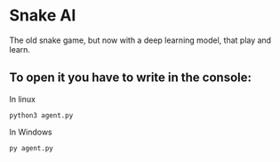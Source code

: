 # Snake AI
The old snake game, but now with a deep learning model, that play and learn.

## To open it you have to write in the console:
In linux
``` console
python3 agent.py
```
In Windows
``` console
py agent.py
```
